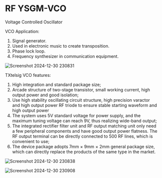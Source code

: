 # RF YSGM-VCO
Voltage Controlled Oscillator

VCO Application:
1. Signal generator.
2. Used in electronic music to create transposition.
3. Phase lock loop.
4. Frequency synthesizer in communication equipment.

 ![Screenshot 2024-12-30 230831](https://github.com/user-attachments/assets/33dc00c9-3bcf-4ca2-814b-9370ca44a3ea)



TXtelsig VCO features:
1. High integration and standard package size;
2. Arcade structure of two-stage transistor, small working current, high output power and good isolation;
3. Use high stability oscillating circuit structure, high precision varactor and high output power RF triode to ensure stable starting waveform and high output power
4. The system uses 5V standard voltage for power supply, and the maximum tuning voltage can reach 9V, thus realizing wide-band output;
5. The integrated rectifier filter unit and RF output matching unit only need a few peripheral components and have good output power flatness. The RF output terminal can be directly connected to 500 RF lines, which is convenient to use;
6. The device package adopts 7mm × 9mm × 2mm general package size, which can directly replace the products of the same type in the market.


![Screenshot 2024-12-30 230838](https://github.com/user-attachments/assets/8f7062b7-e15a-4615-8335-abc12ab5f707)



![Screenshot 2024-12-30 230908](https://github.com/user-attachments/assets/0b8ba519-13e8-4b87-ae7d-9541021f1cfc)
